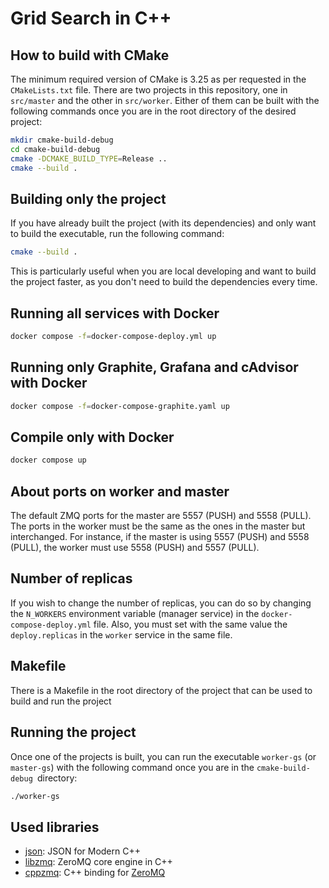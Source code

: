 # Grid Search in C++

## How to build with CMake

The minimum required version of CMake is 3.25 as per requested in the `CMakeLists.txt` file.
There are two projects in this repository, one in `src/master` and the other in `src/worker`. Either of them can be built with the 
following commands once you are in the root directory of the desired project:

```bash
mkdir cmake-build-debug
cd cmake-build-debug
cmake -DCMAKE_BUILD_TYPE=Release ..
cmake --build .
```

## Building only the project

If you have already built the project (with its dependencies) and only want to build the executable, run the following command:

```bash
cmake --build .
```

This is particularly useful when you are local developing and want to build the project faster, as you don't need to build the dependencies every time.

## Running all services with Docker

```bash
docker compose -f=docker-compose-deploy.yml up
```

## Running only Graphite, Grafana and cAdvisor with Docker

```bash
docker compose -f=docker-compose-graphite.yaml up
```

## Compile only with Docker

```bash
docker compose up
```

## About ports on worker and master

The default ZMQ ports for the master are 5557 (PUSH) and 5558 (PULL). The ports in the worker must be the same as the ones in the master but interchanged.
For instance, if the master is using 5557 (PUSH) and 5558 (PULL), the worker must use 5558 (PUSH) and 5557 (PULL).

## Number of replicas

If you wish to change the number of replicas, you can do so by changing the `N_WORKERS` environment variable (manager service) in the `docker-compose-deploy.yml` file.
Also, you must set with the same value the `deploy.replicas` in the `worker` service in the same file.

## Makefile

There is a Makefile in the root directory of the project that can be used to build and run the project

## Running the project

Once one of the projects is built, you can run the executable `worker-gs` (or `master-gs`) with the following command
once you are in the `cmake-build-debug `directory:

```bash
./worker-gs
```

## Used libraries

- [json](https://github.com/nlohmann/json): JSON for Modern C++
- [libzmq](https://github.com/zeromq/libzmq): ZeroMQ core engine in C++
- [cppzmq](https://github.com/zeromq/cppzmq): C++ binding for [ZeroMQ](https://zeromq.org/)
